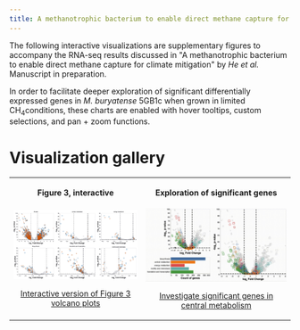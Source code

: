 ```yaml
---
title: A methanotrophic bacterium to enable direct methane capture for climate mitigation
---
```


The following interactive visualizations are supplementary figures to accompany the RNA-seq results discussed in "A methanotrophic bacterium to enable direct methane capture for climate mitigation" by _He et al._ Manuscript in preparation. 

In order to facilitate deeper exploration of significant differentially expressed genes in _M. buryatense_ 5GB1c when grown in limited CH<sub>4</sub>conditions, these charts are enabled with hover tooltips, custom selections, and pan + zoom functions. 

# Visualization gallery

<div>
    <table>
        <tr>
            <th>
                <p>Figure 3, interactive </p>
            </th>
            <th>
                <p>Exploration of significant genes</p>
            </th>
        </tr>
        <tr>
            <td>
                <a href="figure3.html" title="Go to interactive visualization" display='inline'>
                    <img src="img/figure3.gif" alt="manuscript figure 3, interactive" width="350"/>
                    <p style="text-align: center">Interactive version of Figure 3 volcano plots</p>
                </a>
            </td>
            <td>
                <a href="volcano_3window.html" title="Go to interactive visualization" display='inline'>
                    <img src="img/volcano_3window.gif" alt="central metabolism gene counts, interactive" width="400"/>
                    <p style="text-align: center">Investigate significant genes in central metabolism</p>
                </a>
            </td>
        </tr>
    </table>
</div>

